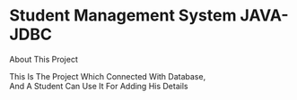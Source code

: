 <h1>Student Management System JAVA-JDBC</h1>
<dt>About This Project</dt>
<dl>This Is The Project Which Connected With Database,<br>And A Student Can Use It For Adding His Details</dl>
